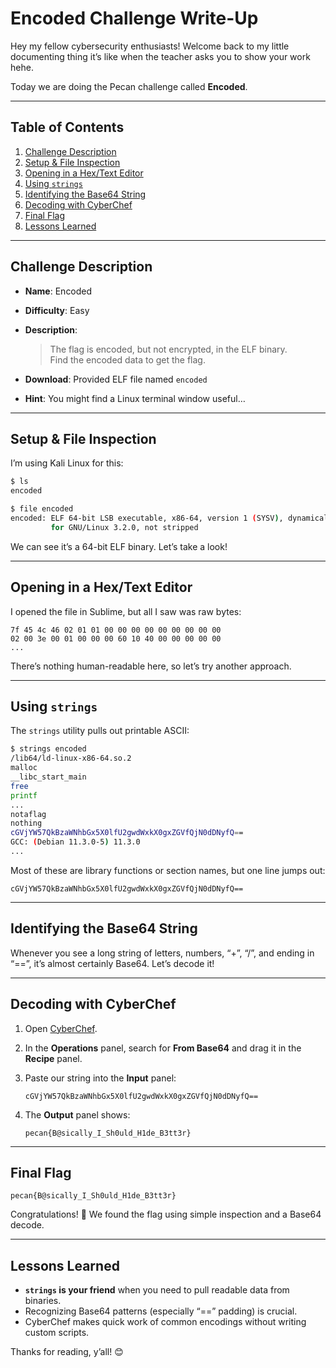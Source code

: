 # Encoded Challenge Write-Up

Hey my fellow cybersecurity enthusiasts! Welcome back to my little documenting thing it’s like when the teacher asks you to show your work hehe.

Today we are doing the Pecan challenge called **Encoded**.

---

## Table of Contents

1. [Challenge Description](#challenge-description)  
2. [Setup & File Inspection](#setup--file-inspection)  
3. [Opening in a Hex/Text Editor](#opening-in-a-hextext-editor)  
4. [Using `strings`](#using-strings)  
5. [Identifying the Base64 String](#identifying-the-base64-string)  
6. [Decoding with CyberChef](#decoding-with-cyberchef)  
7. [Final Flag](#final-flag)  
8. [Lessons Learned](#lessons-learned)  

---

## Challenge Description

- **Name**: Encoded  
- **Difficulty**: Easy  
- **Description**:  
  > The flag is encoded, but not encrypted, in the ELF binary.  
  > Find the encoded data to get the flag.

- **Download**: Provided ELF file named `encoded`  
- **Hint**: You might find a Linux terminal window useful…

---

## Setup & File Inspection

I’m using Kali Linux for this:

```bash
$ ls
encoded

$ file encoded
encoded: ELF 64-bit LSB executable, x86-64, version 1 (SYSV), dynamically linked,
         for GNU/Linux 3.2.0, not stripped
````

We can see it’s a 64-bit ELF binary. Let’s take a look!

---

## Opening in a Hex/Text Editor

I opened the file in Sublime, but all I saw was raw bytes:

```
7f 45 4c 46 02 01 01 00 00 00 00 00 00 00 00 00
02 00 3e 00 01 00 00 00 60 10 40 00 00 00 00 00
...
```

There’s nothing human-readable here, so let’s try another approach.

---

## Using `strings`

The `strings` utility pulls out printable ASCII:

```bash
$ strings encoded
/lib64/ld-linux-x86-64.so.2
malloc
__libc_start_main
free
printf
...
notaflag
nothing
cGVjYW57QkBzaWNhbGx5X0lfU2gwdWxkX0gxZGVfQjN0dDNyfQ==
GCC: (Debian 11.3.0-5) 11.3.0
...
```

Most of these are library functions or section names, but one line jumps out:

```
cGVjYW57QkBzaWNhbGx5X0lfU2gwdWxkX0gxZGVfQjN0dDNyfQ==
```

---

## Identifying the Base64 String

Whenever you see a long string of letters, numbers, “+”, “/”, and ending in “==”, it’s almost certainly Base64. Let’s decode it!

---

## Decoding with CyberChef

1. Open [CyberChef](https://gchq.github.io/CyberChef/).

2. In the **Operations** panel, search for **From Base64** and drag it in the **Recipe** panel.

3. Paste our string into the **Input** panel:

   ```
   cGVjYW57QkBzaWNhbGx5X0lfU2gwdWxkX0gxZGVfQjN0dDNyfQ==
   ```

4. The **Output** panel shows:

   ```
   pecan{B@sically_I_Sh0uld_H1de_B3tt3r}
   ```

---

## Final Flag

```
pecan{B@sically_I_Sh0uld_H1de_B3tt3r}
```

Congratulations! 🎉 We found the flag using simple inspection and a Base64 decode.

---

## Lessons Learned

* **`strings` is your friend** when you need to pull readable data from binaries.
* Recognizing Base64 patterns (especially “==” padding) is crucial.
* CyberChef makes quick work of common encodings without writing custom scripts.

Thanks for reading, y’all! 😊
